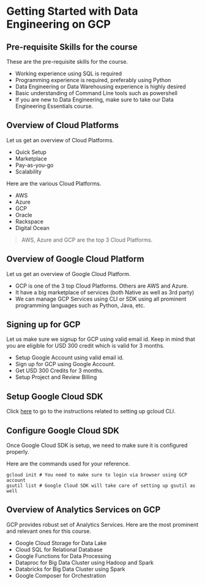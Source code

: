 # Getting Started with Data Engineering on GCP

## Pre-requisite Skills for the course
These are the pre-requisite skills for the course.
* Working experience using SQL is required
* Programming experience is required, preferably using Python
* Data Engineering or Data Warehousing experience is highly desired
* Basic understanding of Command Line tools such as powershell
* If you are new to Data Engineering, make sure to take our Data Engineering Essentials course.

## Overview of Cloud Platforms
Let us get an overview of Cloud Platforms.
* Quick Setup
* Marketplace
* Pay-as-you-go
* Scalability

Here are the various Cloud Platforms.
* AWS
* Azure
* GCP
* Oracle
* Rackspace
* Digital Ocean

> AWS, Azure and GCP are the top 3 Cloud Platforms.

## Overview of Google Cloud Platform
Let us get an overview of Google Cloud Platform.
* GCP is one of the 3 top Cloud Platforms. Others are AWS and Azure.
* It have a big marketplace of services (both Native as well as 3rd party)
* We can manage GCP Services using CLI or SDK using all prominent programming languages such as Python, Java, etc.

## Signing up for GCP
Let us make sure we signup for GCP using valid email id. Keep in mind that you are eligible for USD 300 credit which is valid for 3 months.
* Setup Google Account using valid email id.
* Sign up for GCP using Google Account.
* Get USD 300 Credits for 3 months.
* Setup Project and Review Billing

## Setup Google Cloud SDK
Click [here](https://cloud.google.com/sdk/docs/install) to go to the instructions related to setting up gcloud CLI.

## Configure Google Cloud SDK
Once Google Cloud SDK is setup, we need to make sure it is configured properly.

Here are the commands used for your reference.
```shell
gcloud init # You need to make sure to login via browser using GCP account
gsutil list # Google Cloud SDK will take care of setting up gsutil as well
```

## Overview of Analytics Services on GCP

GCP provides robust set of Analytics Services. Here are the most prominent and relevant ones for this course.
* Google Cloud Storage for Data Lake
* Cloud SQL for Relational Database
* Google Functions for Data Processing
* Dataproc for Big Data Cluster using Hadoop and Spark
* Databricks for Big Data Cluster using Spark
* Google Composer for Orchestration
